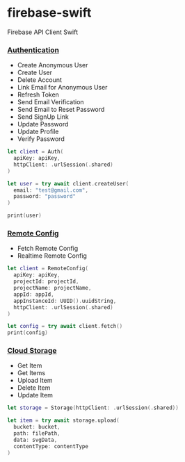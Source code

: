 # firebase-swift

Firebase API Client Swift

### [Authentication](https://firebase.google.com/docs/auth)

- Create Anonymous User
- Create User
- Delete Account
- Link Email for Anonymous User
- Refresh Token
- Send Email Verification
- Send Email to Reset Password
- Send SignUp Link
- Update Password
- Update Profile
- Verify Password

```swift
let client = Auth(
  apiKey: apiKey,
  httpClient: .urlSession(.shared)
)

let user = try await client.createUser(
  email: "test@gmail.com",
  password: "password"
)

print(user)
```

### [Remote Config](https://firebase.google.com/docs/remote-config)

- Fetch Remote Config
- Realtime Remote Config

```swift
let client = RemoteConfig(
  apiKey: apiKey,
  projectId: projectId,
  projectName: projectName,
  appId: appId,
  appInstanceId: UUID().uuidString,
  httpClient: .urlSession(.shared)
)

let config = try await client.fetch()
print(config)
```

### [Cloud Storage](https://firebase.google.com/docs/storage)

- Get Item
- Get Items
- Upload Item
- Delete Item
- Update Item

```swift
let storage = Storage(httpClient: .urlSession(.shared))

let item = try await storage.upload(
  bucket: bucket,
  path: filePath,
  data: svgData,
  contentType: contentType
)
```

